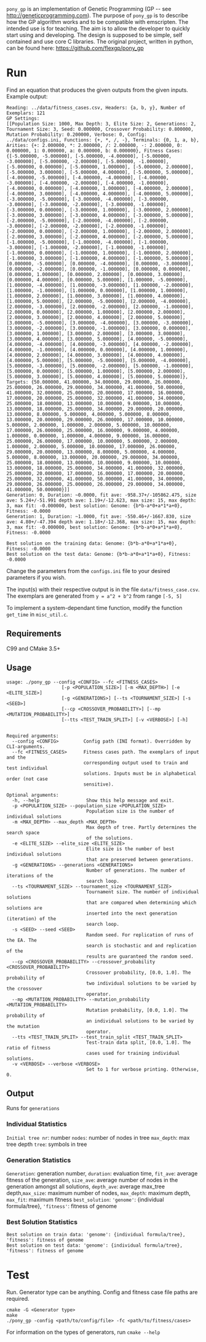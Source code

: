`pony_gp` is an implementation of Genetic Programming (GP -- see <http://geneticprogramming.com>).
The purpose of `pony_gp` is to describe how the GP algorithm works and to be compatible with
emscripten. The intended use is for teaching. The aim is to allow the developer to quickly
start using and developing. The design is supposed to be simple, self contained and use core
C libraries. The original project, written in python, can be found here:
https://github.com/flexgp/pony_gp

# Run

Find an equation that produces the given outputs from the given inputs.
Example output:
```
Reading: ../data/fitness_cases.csv, Headers: {a, b, y}, Number of Exemplars: 121
GP Settings:
[[Population Size: 1000, Max Depth: 3, Elite Size: 2, Generations: 2, Tournament Size: 3, Seed: 0.000000, Crossover Probability: 0.800000, Mutation Probability: 0.200000, Verbose: 0, Config: ../data/configs.ini, Functions: {+, *, /, -}, Terminals: {0, 1, a, b}, Arities: {+: 2.000000, *: 2.000000, /: 2.000000, -: 2.000000, 0: 0.000000, 1: 0.000000, a: 0.000000, b: 0.000000}, Fitness Cases: {[-5.000000, -5.000000], [-5.000000, -4.000000], [-5.000000, -3.000000], [-5.000000, -2.000000], [-5.000000, -1.000000], [-5.000000, 0.000000], [-5.000000, 1.000000], [-5.000000, 2.000000], [-5.000000, 3.000000], [-5.000000, 4.000000], [-5.000000, 5.000000], [-4.000000, -5.000000], [-4.000000, -4.000000], [-4.000000, -3.000000], [-4.000000, -2.000000], [-4.000000, -1.000000], [-4.000000, 0.000000], [-4.000000, 1.000000], [-4.000000, 2.000000], [-4.000000, 3.000000], [-4.000000, 4.000000], [-4.000000, 5.000000], [-3.000000, -5.000000], [-3.000000, -4.000000], [-3.000000, -3.000000], [-3.000000, -2.000000], [-3.000000, -1.000000], [-3.000000, 0.000000], [-3.000000, 1.000000], [-3.000000, 2.000000], [-3.000000, 3.000000], [-3.000000, 4.000000], [-3.000000, 5.000000], [-2.000000, -5.000000], [-2.000000, -4.000000], [-2.000000, -3.000000], [-2.000000, -2.000000], [-2.000000, -1.000000], [-2.000000, 0.000000], [-2.000000, 1.000000], [-2.000000, 2.000000], [-2.000000, 3.000000], [-2.000000, 4.000000], [-2.000000, 5.000000], [-1.000000, -5.000000], [-1.000000, -4.000000], [-1.000000, -3.000000], [-1.000000, -2.000000], [-1.000000, -1.000000], [-1.000000, 0.000000], [-1.000000, 1.000000], [-1.000000, 2.000000], [-1.000000, 3.000000], [-1.000000, 4.000000], [-1.000000, 5.000000], [0.000000, -5.000000], [0.000000, -4.000000], [0.000000, -3.000000], [0.000000, -2.000000], [0.000000, -1.000000], [0.000000, 0.000000], [0.000000, 1.000000], [0.000000, 2.000000], [0.000000, 3.000000], [0.000000, 4.000000], [0.000000, 5.000000], [1.000000, -5.000000], [1.000000, -4.000000], [1.000000, -3.000000], [1.000000, -2.000000], [1.000000, -1.000000], [1.000000, 0.000000], [1.000000, 1.000000], [1.000000, 2.000000], [1.000000, 3.000000], [1.000000, 4.000000], [1.000000, 5.000000], [2.000000, -5.000000], [2.000000, -4.000000], [2.000000, -3.000000], [2.000000, -2.000000], [2.000000, -1.000000], [2.000000, 0.000000], [2.000000, 1.000000], [2.000000, 2.000000], [2.000000, 3.000000], [2.000000, 4.000000], [2.000000, 5.000000], [3.000000, -5.000000], [3.000000, -4.000000], [3.000000, -3.000000], [3.000000, -2.000000], [3.000000, -1.000000], [3.000000, 0.000000], [3.000000, 1.000000], [3.000000, 2.000000], [3.000000, 3.000000], [3.000000, 4.000000], [3.000000, 5.000000], [4.000000, -5.000000], [4.000000, -4.000000], [4.000000, -3.000000], [4.000000, -2.000000], [4.000000, -1.000000], [4.000000, 0.000000], [4.000000, 1.000000], [4.000000, 2.000000], [4.000000, 3.000000], [4.000000, 4.000000], [4.000000, 5.000000], [5.000000, -5.000000], [5.000000, -4.000000], [5.000000, -3.000000], [5.000000, -2.000000], [5.000000, -1.000000], [5.000000, 0.000000], [5.000000, 1.000000], [5.000000, 2.000000], [5.000000, 3.000000], [5.000000, 4.000000], [5.000000, 5.000000]}, Targets: {50.000000, 41.000000, 34.000000, 29.000000, 26.000000, 25.000000, 26.000000, 29.000000, 34.000000, 41.000000, 50.000000, 41.000000, 32.000000, 25.000000, 20.000000, 17.000000, 16.000000, 17.000000, 20.000000, 25.000000, 32.000000, 41.000000, 34.000000, 25.000000, 18.000000, 13.000000, 10.000000, 9.000000, 10.000000, 13.000000, 18.000000, 25.000000, 34.000000, 29.000000, 20.000000, 13.000000, 8.000000, 5.000000, 4.000000, 5.000000, 8.000000, 13.000000, 20.000000, 29.000000, 26.000000, 17.000000, 10.000000, 5.000000, 2.000000, 1.000000, 2.000000, 5.000000, 10.000000, 17.000000, 26.000000, 25.000000, 16.000000, 9.000000, 4.000000, 1.000000, 0.000000, 1.000000, 4.000000, 9.000000, 16.000000, 25.000000, 26.000000, 17.000000, 10.000000, 5.000000, 2.000000, 1.000000, 2.000000, 5.000000, 10.000000, 17.000000, 26.000000, 29.000000, 20.000000, 13.000000, 8.000000, 5.000000, 4.000000, 5.000000, 8.000000, 13.000000, 20.000000, 29.000000, 34.000000, 25.000000, 18.000000, 13.000000, 10.000000, 9.000000, 10.000000, 13.000000, 18.000000, 25.000000, 34.000000, 41.000000, 32.000000, 25.000000, 20.000000, 17.000000, 16.000000, 17.000000, 20.000000, 25.000000, 32.000000, 41.000000, 50.000000, 41.000000, 34.000000, 29.000000, 26.000000, 25.000000, 26.000000, 29.000000, 34.000000, 41.000000, 50.000000}]]
Generation: 0, Duration: ~0.0000, fit ave: -958.37+/-105862.475, size ave: 5.24+/-51.991 depth ave: 1.19+/-12.623, max size: 15, max depth: 3, max fit: -0.000000, best solution: Genome: {b*b-a*0+a*1*a+0}, Fitness: -0.0000
Generation: 1, Duration: ~1.0000, fit ave: -550.46+/-1667.830, size ave: 4.80+/-47.394 depth ave: 1.18+/-12.368, max size: 15, max depth: 3, max fit: -0.000000, best solution: Genome: {b*b-a*0+a*1*a+0}, Fitness: -0.0000

Best solution on the training data: Genome: {b*b-a*0+a*1*a+0}, Fitness: -0.0000
Best solution on the test data: Genome: {b*b-a*0+a*1*a+0}, Fitness: -0.0000
```

Change the parameters from the `configs.ini` file to your desired
parameters if you wish.

The input(s) with their respective output is in the file `data/fitness_case.csv`. The
exemplars are generated from `y = a^2 + b^2` from range `[-5, 5]`

To implement a system-dependant time function, modify the function `get_time` in `misc_util.c`.

## Requirements

C99 and CMake 3.5+

## Usage
```
usage: ./pony_gp --config <CONFIG> --fc <FITNESS_CASES>
                    [-p <POPULATION_SIZE>] [-m <MAX_DEPTH>] [-e <ELITE_SIZE>]
                    [-g <GENERATIONS>] [--ts <TOURNAMENT_SIZE>] [-s <SEED>]
                    [--cp <CROSSOVER_PROBABILITY>] [--mp <MUTATION_PROBABILITY>]
                    [--tts <TEST_TRAIN_SPLIT>] [-v <VERBOSE>] [-h]


Required arguments:
  --config <CONFIG>         Config path (INI format). Overridden by CLI-arguments.
  --fc <FITNESS_CASES>      Fitness cases path. The exemplars of input and the
                            corresponding output used to train and test individual
                            solutions. Inputs must be in alphabetical order (not case
                            sensitive).

Optional arguments:
  -h, --help                 Show this help message and exit.
  -p <POPULATION_SIZE> --population_size <POPULATION_SIZE>
                             Population size is the number of individual solutions
  -m <MAX_DEPTH> --max_depth <MAX_DEPTH>
                             Max depth of tree. Partly determines the search space
                             of the solutions.
  -e <ELITE_SIZE> --elite_size <ELITE_SIZE>
                             Elite size is the number of best individual solutions
                             that are preserved between generations.
  -g <GENERATIONS> --generations <GENERATIONS>
                             Number of generations. The number of iterations of the
                             search loop.
  --ts <TOURNAMENT_SIZE> --tournament_size <TOURNAMENT_SIZE>
                             Tournament size. The number of individual solutions
                             that are compared when determining which solutions are
                             inserted into the next generation (iteration) of the
                             search loop.
  -s <SEED> --seed <SEED>
                             Random seed. For replication of runs of the EA. The
                             search is stochastic and and replication of the
                             results are guaranteed the random seed.
  --cp <CROSSOVER_PROBABILITY> --crossover_probability <CROSSOVER_PROBABILITY>
                             Crossover probability, [0.0, 1.0]. The probability of
                             two individual solutions to be varied by the crossover
                             operator.
  --mp <MUTATION_PROBABILITY> --mutation_probability <MUTATION_PROBABILITY>
                             Mutation probability, [0.0, 1.0]. The probability of
                             an individual solutions to be varied by the mutation
                             operator.
  --tts <TEST_TRAIN_SPLIT> --test_train_split <TEST_TRAIN_SPLIT>
                             Test-train data split, [0.0, 1.0]. The ratio of fitness
                             cases used for training individual solutions.
  -v <VERBOSE> --verbose <VERBOSE>
                             Set to 1 for verbose printing. Otherwise, 0.
```

## Output
Runs for `generations`

### Individual Statistics

`Initial tree nr`: number `nodes`: number of nodes in tree `max_depth`: max tree depth `tree`: symbols in tree

### Generation Statistics
`Generation`: generation number, `duration`: evaluation time, `fit_ave`: average fitness of the generation, `size_ave`: average number of nodes in the generation amongst all solutions, `depth_ave`: average max_tree depth,`max_size`: maximum number of nodes, `max_depth`: maximum depth, `max_fit`: maximum fitness `best_solution`: `'genome'`: {individual formula/tree}, `'fitness'`: fitness of genome


### Best Solution Statistics
```
Best solution on train data: 'genome': {individual formula/tree}, 'fitness': fitness of genome
Best solution on test data: 'genome': {individual formula/tree}, 'fitness': fitness of genome
```

# Test
Run. Generator type can be anything. Config and fitness case file paths are required.
```
cmake -G <Generator type>
make
./pony_gp -config <path/to/config/file> -fc <path/to/fitness/cases>
```
For information on the types of generators, run `cmake --help`

